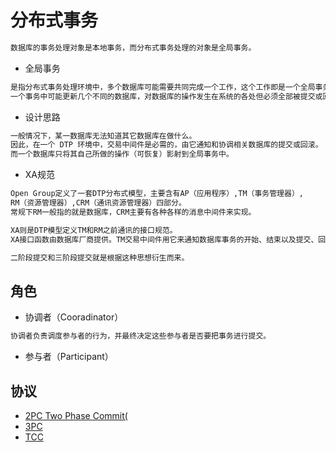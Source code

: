 # 分布式事务
```md
数据库的事务处理对象是本地事务，而分布式事务处理的对象是全局事务。
```
* 全局事务
```md
是指分布式事务处理环境中，多个数据库可能需要共同完成一个工作，这个工作即是一个全局事务。
一个事务中可能更新几个不同的数据库，对数据库的操作发生在系统的各处但必须全部被提交或回滚。
```
* 设计思路
```md
一般情况下，某一数据库无法知道其它数据库在做什么。
因此，在一个 DTP 环境中，交易中间件是必需的，由它通知和协调相关数据库的提交或回滚。
而一个数据库只将其自己所做的操作（可恢复）影射到全局事务中。
```
* XA规范
```md
Open Group定义了一套DTP分布式模型，主要含有AP（应用程序）,TM（事务管理器）,
RM（资源管理器）,CRM（通讯资源管理器）四部分。
常规下RM一般指的就是数据库，CRM主要有各种各样的消息中间件来实现。

XA则是DTP模型定义TM和RM之前通讯的接口规范。
XA接口函数由数据库厂商提供。TM交易中间件用它来通知数据库事务的开始、结束以及提交、回滚等。

二阶段提交和三阶段提交就是根据这种思想衍生而来。
```

## 角色
* 协调者（Cooradinator）
```md
协调者负责调度参与者的行为，并最终决定这些参与者是否要把事务进行提交。
```
* 参与者（Participant）

## 协议
* [2PC Two Phase Commit(](2PC.md)
* [3PC](3PC.md)
* [TCC](TCC.md)